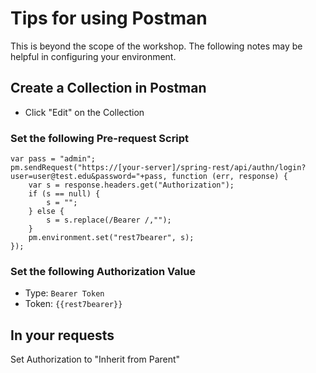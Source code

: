 # Tips for using Postman
This is beyond the scope of the workshop.  The following notes may be helpful in configuring your environment.

## Create a Collection in Postman
- Click "Edit" on the Collection

### Set the following Pre-request Script

```
var pass = "admin";
pm.sendRequest("https://[your-server]/spring-rest/api/authn/login?user=user@test.edu&password="+pass, function (err, response) {
    var s = response.headers.get("Authorization");
    if (s == null) {
        s = "";
    } else {
        s = s.replace(/Bearer /,"");
    }
    pm.environment.set("rest7bearer", s);
});
```

### Set the following Authorization Value

- Type: `Bearer Token`
- Token: ```{{rest7bearer}}```

## In your requests

Set Authorization to "Inherit from Parent"
